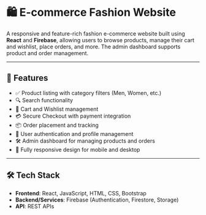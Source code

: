 # 🛍️ E-commerce Fashion Website

A responsive and feature-rich fashion e-commerce website built using **React** and **Firebase**, allowing users to browse products, manage their cart and wishlist, place orders, and more. The admin dashboard supports product and order management.

---

## 🚀 Features

- ✅ Product listing with category filters (Men, Women, etc.)
- 🔍 Search functionality
- 🛒 Cart and Wishlist management
- 💳 Secure Checkout with payment integration
- 📦 Order placement and tracking
- 👤 User authentication and profile management
- 🛠️ Admin dashboard for managing products and orders
- 📱 Fully responsive design for mobile and desktop

---

## 🛠️ Tech Stack

- **Frontend**: React, JavaScript, HTML, CSS, Bootstrap
- **Backend/Services**: Firebase (Authentication, Firestore, Storage)
- **API**: REST APIs


